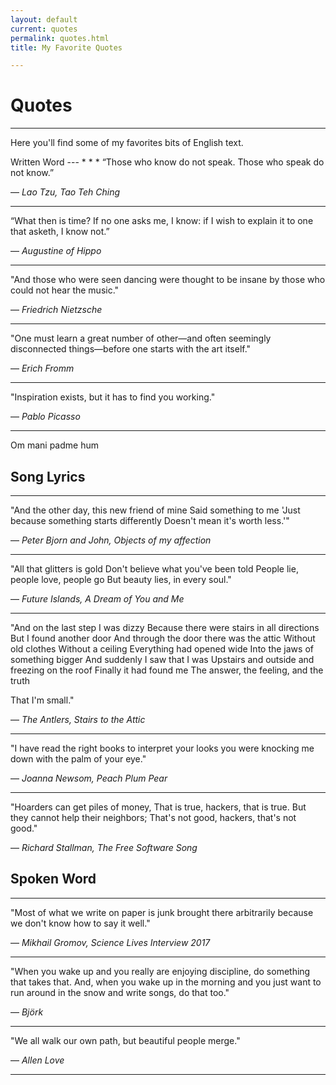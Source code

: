 ```yaml
---
layout: default
current: quotes
permalink: quotes.html
title: My Favorite Quotes

---
```


<div class="special jumbotron">
  <div class="container">
    <h1>Quotes</h1>
    <hr>
    <p>Here you'll find some of my favorites bits of English text.</p>

    
  </div>

<div class="container">

<div markdown="1">
Written Word
---
* * * 
“Those who know do not speak. Those who speak do not know.” 

― *Lao Tzu, Tao Teh Ching*
* * * 
“What then is time? If no one asks me, I know: if I wish to explain it to one that asketh, I know not.” 

― *Augustine of Hippo*
* * *
"And those who were seen dancing were thought to be insane by those who could not hear the music."

― *Friedrich Nietzsche*
* * *
"One must learn a great number of other—and often seemingly disconnected things—before one starts with the art itself."

― *Erich Fromm*
* * *
"Inspiration exists, but it has to find you working."

― *Pablo Picasso*
* * *
Om mani padme hum

Song Lyrics
---
* * *
"And the other day, this new friend of mine
Said something to me
'Just because something starts differently
Doesn't mean it's worth less.'"

― *Peter Bjorn and John, Objects of my affection*
* * *
"All that glitters is gold
Don't believe what you've been told
People lie, people love, people go
But beauty lies, in every soul."

― *Future Islands, A Dream of You and Me*
* * *
"And on the last step I was dizzy
Because there were stairs in all directions
But I found another door
And through the door there was the attic
Without old clothes
Without a ceiling
Everything had opened wide
Into the jaws of something bigger
And suddenly I saw that I was
Upstairs and outside and freezing on the roof
Finally it had found me
The answer, the feeling, and the truth

That I'm small."

― *The Antlers, Stairs to the Attic*
* * *
"I have read the right books 
to interpret your looks 
you were knocking me down 
with the palm of your eye."

― *Joanna Newsom, Peach Plum Pear*
* * *
"Hoarders can get piles of money,
That is true, hackers, that is true.
But they cannot help their neighbors;
That's not good, hackers, that's not good."

― *Richard Stallman, The Free Software Song*

Spoken Word
---
* * *
"Most of what we write on paper is junk brought there arbitrarily because we don't know how to say it well."

― *Mikhail Gromov, Science Lives Interview 2017*
* * *
"When you wake up and you really are enjoying discipline, do something that takes that. And, when you wake up in the morning and you just want to run around in the snow and write songs, do that too."

― *Björk*
* * *
"We all walk our own path, but beautiful people merge."

― *Allen Love*
* * *

</div>

</div>
</div>

